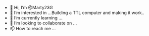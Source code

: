 - 👋 Hi, I’m @Marty23G
- 👀 I’m interested in ...Building a TTL computer and making it work..
- 🌱 I’m currently learning ...
- 💞️ I’m looking to collaborate on ...
- 📫 How to reach me ...

<!---
Marty23G/Marty23G is a ✨ special ✨ repository because its `README.md` (this file) appears on your GitHub profile.
You can click the Preview link to take a look at your changes.
--->
